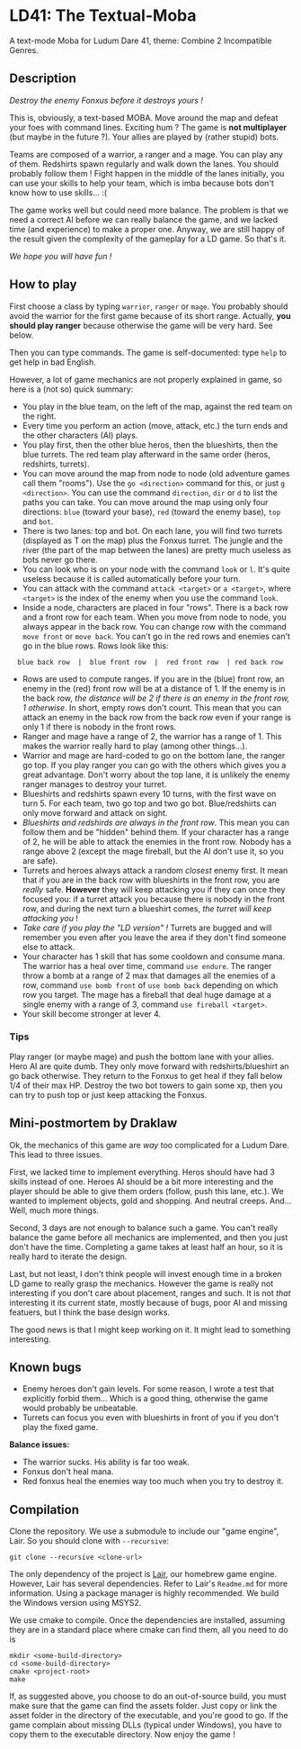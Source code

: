 # LD41: The Textual-Moba

A text-mode Moba for Ludum Dare 41, theme: Combine 2 Incompatible Genres.


## Description

_Destroy the enemy Fonxus before it destroys yours !_

This is, obviously, a text-based MOBA. Move around the map and defeat your foes with command lines. Exciting hum ? The game is **not multiplayer** (but maybe in the future ?). Your allies are played by (rather stupid) bots.

Teams are composed of a warrior, a ranger and a mage. You can play any of them. Redshirts spawn regularly and walk down the lanes. You should probably follow them ! Fight happen in the middle of the lanes initially, you can use your skills to help your team, which is imba because bots don't know how to use skills... :(

The game works well but could need more balance. The problem is that we need a correct AI before we can really balance the game, and we lacked time (and experience) to make a proper one. Anyway, we are still happy of the result given the complexity of the gameplay for a LD game. So that's it.

_We hope you will have fun !_


## How to play

First choose a class by typing `warrior`, `ranger` or `mage`. You probably should avoid the warrior for the first game because of its short range. Actually, **you should play ranger** because otherwise the game will be very hard. See below.

Then you can type commands. The game is self-documented: type `help` to get help in bad English.

However, a lot of game mechanics are not properly explained in game, so here is a (not so) quick summary:

- You play in the blue team, on the left of the map, against the red team on the right.
- Every time you perform an action (move, attack, etc.) the turn ends and the other characters (AI) plays.
- You play first, then the other blue heros, then the blueshirts, then the blue turrets. The red team play afterward in the same order (heros, redshirts, turrets).
- You can move around the map from node to node (old adventure games call them "rooms"). Use the `go <direction>` command for this, or just `g <direction>`. You can use the command `direction`, `dir` or `d` to list the paths you can take. You can move around the map using only four directions: `blue` (toward your base), `red` (toward the enemy base), `top` and `bot`.
- There is two lanes: top and bot. On each lane, you will find two turrets (displayed as T on the map) plus the Fonxus turret. The jungle and the river (the part of the map between the lanes) are pretty much useless as bots never go there.
- You can look who is on your node with the command `look` or `l`. It's quite useless because it is called automatically before your turn.
- You can attack with the command `attack <target>` or `a <target>`, where `<target>` is the index of the enemy when you use the command `look`.
- Inside a node, characters are placed in four "rows". There is a back row and a front row for each team. When you move from node to node, you always appear in the back row. You can change row with the command `move front` or `move back`. You can't go in the red rows and enemies can't go in the blue rows. Rows look like this:

```
  blue back row  |  blue front row  |  red front row  | red back row
```

- Rows are used to compute ranges. If you are in the (blue) front row, an enemy in the (red) front row will be at a distance of 1. If the enemy is in the back row, _the distance will be 2 if there is an enemy in the front row, 1 otherwise_. In short, empty rows don't count. This mean that you can attack an enemy in the back row from the back row even if your range is only 1 if there is nobody in the front rows.
- Ranger and mage have a range of 2, the warrior has a range of 1. This makes the warrior really hard to play (among other things...).
- Warrior and mage are hard-coded to go on the bottom lane, the ranger go top. If you play ranger you can go with the others which gives you a great advantage. Don't worry about the top lane, it is unlikely the enemy ranger manages to destroy your turret.
- Blueshirts and redshirts spawn every 10 turns, with the first wave on turn 5. For each team, two go top and two go bot. Blue/redshirts can only move forward and attack on sight.
- _Blueshirts and redshirds are always in the front row_. This mean you can follow them and be "hidden" behind them. If your character has a range of 2, he will be able to attack the enemies in the front row. Nobody has a range above 2 (except the mage fireball, but the AI don't use it, so you are safe).
- Turrets and heroes always attack a random _closest_ enemy first. It mean that if you are in the back row with blueshirts in the front row, you are _really_ safe. **However** they will keep attacking you if they can once they focused you: if a turret attack you because there is nobody in the front row, and during the next turn a blueshirt comes, _the turret will keep attacking you_ !
- _Take care if you play the "LD version" !_ Turrets are bugged and will remember you even after you leave the area if they don't find someone else to attack.
- Your character has 1 skill that has some cooldown and consume mana. The warrior has a heal over time, command `use endure`. The ranger throw a bomb at a range of 2 max that damages all the enemies of a row, command `use bomb front` of `use bomb back` depending on which row you target. The mage has a fireball that deal huge damage at a single enemy with a range of 3, command `use fireball <target>`.
- Your skill become stronger at lever 4.


### Tips

Play ranger (or maybe mage) and push the bottom lane with your allies. Hero AI are quite dumb. They only move forward with redshirts/blueshirt an go back otherwise. They return to the Fonxus to get heal if they fall below 1/4 of their max HP. Destroy the two bot towers to gain some xp, then you can try to push top or just keep attacking the Fonxus.


## Mini-postmortem by Draklaw

Ok, the mechanics of this game are _way_ too complicated for a Ludum Dare. This lead to three issues.

First, we lacked time to implement everything. Heros should have had 3 skills instead of one. Heroes AI should be a bit more interesting and the player should be able to give them orders (follow, push this lane, etc.). We wanted to implement objects, gold and shopping. And neutral creeps. And... Well, much more things.

Second, 3 days are not enough to balance such a game. You can't really balance the game before all mechanics are implemented, and then you just don't have the time. Completing a game takes at least half an hour, so it is really hard to iterate the design.

Last, but not least, I don't think people will invest enough time in a broken LD game to really grasp the mechanics. However the game is really not interesting if you don't care about placement, ranges and such. It is not _that_ interesting it its current state, mostly because of bugs, poor AI and missing featuers, but I think the base design works.

The good news is that I might keep working on it. It might lead to something interesting.


## Known bugs

- Enemy heroes don't gain levels. For some reason, I wrote a test that explicitly forbid them... Which is a good thing, otherwise the game would probably be unbeatable.
- Turrets can focus you even with blueshirts in front of you if you don't play the fixed game.

**Balance issues:**
- The warrior sucks. His ability is far too weak.
- Fonxus don't heal mana.
- Red fonxus heal the enemies way too much when you try to destroy it.


## Compilation

Clone the repository. We use a submodule to include our "game engine", Lair. So you should clone with `--recursive`:
```
git clone --recursive <clone-url>
```

The only dependency of the project is [Lair](https://github.com/draklaw/lair), our homebrew game engine. However, Lair has several dependencies. Refer to Lair's `Readme.md` for more information. Using a package manager is highly recommended. We build the Windows version using MSYS2.

We use cmake to compile. Once the dependencies are installed, assuming they are in a standard place where cmake can find them, all you need to do is
```
mkdir <some-build-directory>
cd <some-build-directory>
cmake <project-root>
make
```

If, as suggested above, you choose to do an out-of-source build, you must make sure that the game can find the assets folder. Just copy or link the asset folder in the directory of the executable, and you're good to go. If the game complain about missing DLLs (typical under Windows), you have to copy them to the executable directory. Now enjoy the game !
